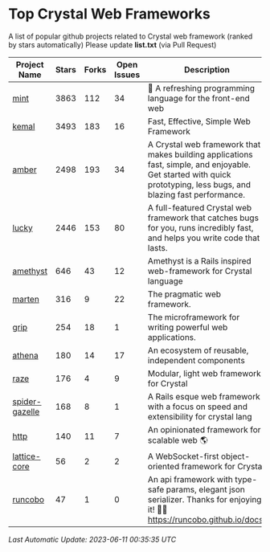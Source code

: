 # Top Crystal Web Frameworks

A list of popular github projects related to Crystal web framework (ranked by stars automatically)
Please update **list.txt** (via Pull Request)

| Project Name | Stars | Forks | Open Issues | Description | Last Commit |
| ------------ | ----- | ----- | ----------- | ----------- | ----------- |
| [mint](https://github.com/mint-lang/mint) |3863|112|34|:leaves: A refreshing programming language for the front-end web|2023-06-01T10:56:02Z|
| [kemal](https://github.com/kemalcr/kemal) |3493|183|16|Fast, Effective, Simple Web Framework|2023-04-15T08:31:16Z|
| [amber](https://github.com/amberframework/amber) |2498|193|34|A Crystal web framework that makes building applications fast, simple, and enjoyable. Get started with quick prototyping, less bugs, and blazing fast performance.|2023-05-07T11:13:11Z|
| [lucky](https://github.com/luckyframework/lucky) |2446|153|80|A full-featured Crystal web framework that catches bugs for you, runs incredibly fast, and helps you write code that lasts.|2023-04-09T21:29:56Z|
| [amethyst](https://github.com/amethyst-framework/amethyst) |646|43|12|Amethyst is a Rails inspired web-framework for Crystal language|2018-02-10T19:35:15Z|
| [marten](https://github.com/martenframework/marten) |316|9|22|The pragmatic web framework.|2023-06-02T02:13:30Z|
| [grip](https://github.com/grip-framework/grip) |254|18|1|The microframework for writing powerful web applications.|2023-05-24T06:08:20Z|
| [athena](https://github.com/athena-framework/athena) |180|14|17|An ecosystem of reusable, independent components|2023-05-29T19:29:22Z|
| [raze](https://github.com/samueleaton/raze) |176|4|9|Modular, light web framework for Crystal|2021-01-02T01:20:01Z|
| [spider-gazelle](https://github.com/spider-gazelle/spider-gazelle) |168|8|1|A Rails esque web framework with a focus on speed and extensibility for crystal lang|2023-04-03T00:02:09Z|
| [http](https://github.com/onyxframework/http) |140|11|7|An opinionated framework for scalable web 🌎|2019-08-13T09:00:30Z|
| [lattice-core](https://github.com/jasonl99/lattice-core) |56|2|2|A WebSocket-first object-oriented framework for Crystal|2017-03-31T23:57:57Z|
| [runcobo](https://github.com/runcobo/runcobo) |47|1|0|An api framework with type-safe params, elegant json serializer. Thanks for enjoying it! 👻👻 https://runcobo.github.io/docs/|2022-03-16T06:43:35Z|

*Last Automatic Update: 2023-06-11 00:35:35 UTC*